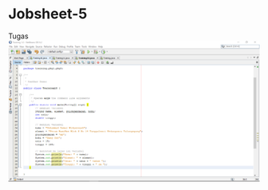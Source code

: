 # Jobsheet-5
Tugas
![Alt Text](https://github.com/damarwdsyh003/Jobsheet-5/blob/master/Data%20Diri.png "hasil satu")
